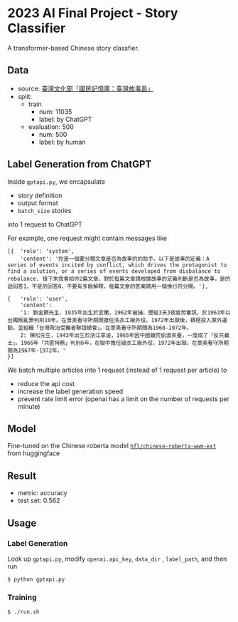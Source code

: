 # 2023 AI Final Project - Story Classifier

A transformer-based Chinese story classfier.

## Data
- source: [臺灣文化部「國民記憶庫：臺灣故事島」](https://data.gov.tw/dataset/24967?page=1)
- split:
    - train
        - num: 11035
        - label: by ChatGPT
    - evaluation: 500
        - num: 500
        - label: by human


## Label Generation from ChatGPT
Inside `gptapi.py`, we encapsulate

- story definition
- output format
- `batch_size` stories

into 1 request to ChatGPT


For example, one request might contain messages like
```
[{  'role': 'system', 
    'content': '你是一個要分類文章是否為故事的的助手。以下是故事的定義：A series of events incited by conflict, which drives the protagonist to find a solution, or a series of events developed from disbalance to rebalance. 接下來我會給你2篇文章，對於每篇文章請根據故事的定義判斷是否為故事，是的話回答1，不是的回答0，不要有多餘解釋，每篇文章的答案請用一個換行符分開。'}, 
    
{   'role': 'user', 
    'content': 
    '1: 劉金獅先生，1935年出生於宜蘭，1962年被捕，歷經3天3夜疲勞審訊，於1963年以台獨叛亂罪判刑10年。在景美看守所期間擔任洗衣工廠外役。1972年出獄後，積極投入黨外運動，並組織「台灣政治受難者聯誼總會」。在景美看守所期間為1968-1972年。
    2: 陳松先生，1943年出生於浙江寧波，1965年因中國饑荒偷渡來臺，一度成了「反共義士」。1966年「共匪特務」判刑6年，在獄中擔任縫衣工廠外役，1972年出獄。在景美看守所期間為1967年-1972年。'
}]
```

We batch multiple articles into 1 request (instead of 1 request per article) to 
- reduce the api cost
- increase the label generation speed
- prevent rate limit error (openai has a limit on the number of requests per minute)


## Model
Fine-tuned on the Chinese roberta model [`hfl/chinese-roberta-wwm-ext`](https://huggingface.co/hfl/chinese-roberta-wwm-ext) from huggingface


## Result
- metric: accuracy
- test set: 0.562


## Usage

### Label Generation
Look up `gptapi.py`, modify `openai.api_key`, `data_dir` , `label_path`, and then run
```
$ python gptapi.py
```

### Training
```
$ ./run.sh
```